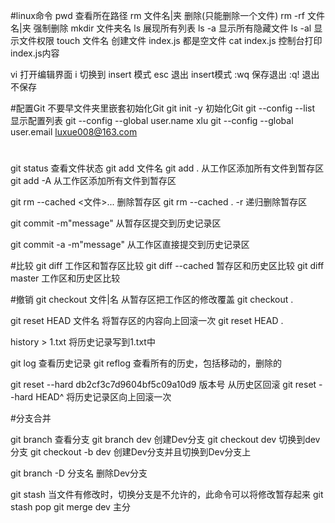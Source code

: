 #linux命令
pwd 查看所在路径
rm 文件名|夹 删除(只能删除一个文件)
rm -rf 文件名|夹  强制删除
mkdir 文件夹名
ls 展现所有列表
ls -a 显示所有隐藏文件
ls -al 显示文件权限
touch 文件名 创建文件 index.js 都是空文件
cat index.js 控制台打印index.js内容

vi 打开编辑界面
i 切换到 insert 模式
esc 退出 insert模式
:wq 保存退出
:q! 退出不保存

#配置Git 不要早文件夹里嵌套初始化Git
git init -y 初始化Git
git --config --list 显示配置列表
git --config --global user.name xlu
git --config --global user.email luxue008@163.com

#
git status 查看文件状态
git add 文件名
git add . 从工作区添加所有文件到暂存区
git add -A 从工作区添加所有文件到暂存区

git rm --cached  <文件>... 删除暂存区
git rm --cached . -r  递归删除暂存区

git commit -m"message" 从暂存区提交到历史记录区

git commit -a -m"message"  从工作区直接提交到历史记录区

#比较
git diff  工作区和暂存区比较
git diff --cached 暂存区和历史区比较
git diff master 工作区和历史区比较

#撤销
git checkout 文件|名 从暂存区把工作区的修改覆盖
git checkout .

git reset HEAD 文件名 将暂存区的内容向上回滚一次
git reset HEAD .

history > 1.txt 将历史记录写到1.txt中

git log 查看历史记录
git reflog 查看所有的历史，包括移动的，删除的

git reset --hard db2cf3c7d9604bf5c09a10d9 版本号 从历史区回滚
git reset --hard HEAD^ 将历史记录区向上回滚一次

#分支合并

git branch 查看分支
git branch dev 创建Dev分支
git checkout dev 切换到dev分支
git checkout -b dev 创建Dev分支并且切换到Dev分支上

git branch -D 分支名 删除Dev分支

git stash  当文件有修改时，切换分支是不允许的，此命令可以将修改暂存起来
git stash pop 
git merge dev 主分



